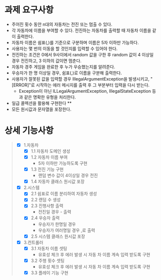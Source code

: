 # 과제 요구사항
- 주어진 횟수 동안 n대의 자동차는 전진 또는 멈출 수 있다.
- 각 자동차에 이름을 부여할 수 있다. 전진하는 자동차를 출력할 때 자동차 이름을 같이 출력한다.
- 자동차 이름은 쉼표(,)를 기준으로 구분하며 이름은 5자 이하만 가능하다.
- 사용자는 몇 번의 이동을 할 것인지를 입력할 수 있어야 한다.
- 전진하는 조건은 0에서 9사이에서 random 값을 구한 후 random 값이 4 이상일 경우 전진하고, 3 이하의 값이면 멈춘다.
- 자동차 경주 게임을 완료한 후 누가 우승했는지를 알려준다.
- 우승자가 한 명 이상일 경우, 쉼표(,)로 이름을 구분해 출력한다.
- 사용자가 잘못된 값을 입력할 경우 IllegalArgumentException을 발생시키고, "[ERROR]"로 시작하는 에러 메시지를 출력 후 그 부분부터 입력을 다시 받는다.
    - Exception이 아닌 ILLegalArgumentException, IllegalStateException 등과 같은 명확한 유형을 처리한다.
- 일급 콜렉션을 활용해 구현한다 **
- 모든 원시값과 문자열을 포장한다.

# 상세 기능사항
> - [x] 1.자동차
>   - [x] 1.1 자동차 도메인 생성
>   - [x] 1.2 자동차 이름 부여
>     - 5자 이하만 가능하도록 구현
>   - [X] 1.3 전진 기능 구현
>     - 랜덤 변수 값이 4이상일 경우 전진
>   - [X] 1.4 자동차 클래스 원시값 포장
> - [X] 2.시스템
>   -  [X] 2.1 쉼표로 이름 분리하여 자동차 생성
>   -  [X] 2.2 랜덤 수 생성
>   -  [X] 2.3 진행사항 출력 
>     -  전진일 경우 - 출력
>   -  [X] 2.4 우승자 출력
>     - 우승자가 한명일 경우
>     - 우승자가 여러명일 경우 ,로 출력
>   -  [X] 2.5 시스템 클래스 원시값 포장
> - [X] 3.컨트롤러
>   - [X] 3.1 자동차 이름 셋팅
>     - 유효성 체크 후 에러 발생 시 자동 차 이름 계속 입력 받도록 구현
>   - [X] 3.2 주행 횟수 셋팅
>     - 유효성 체크 후 에러 발생 시 자동 차 이름 계속 입력 받도록 구현
>   - [X] 3.3 플레이 기능 구현